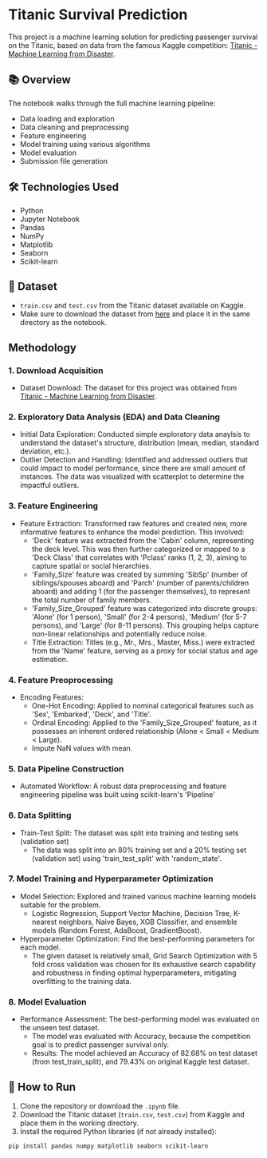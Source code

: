# Titanic Survival Prediction

This project is a machine learning solution for predicting passenger survival on the Titanic, based on data from the famous Kaggle competition: [Titanic - Machine Learning from Disaster](https://www.kaggle.com/competitions/titanic).

## 📚 Overview

The notebook walks through the full machine learning pipeline:

- Data loading and exploration
- Data cleaning and preprocessing
- Feature engineering
- Model training using various algorithms
- Model evaluation
- Submission file generation

## 🛠️ Technologies Used

- Python
- Jupyter Notebook
- Pandas
- NumPy
- Matplotlib
- Seaborn
- Scikit-learn

## 📁 Dataset

- `train.csv` and `test.csv` from the Titanic dataset available on Kaggle.
- Make sure to download the dataset from [here](https://www.kaggle.com/competitions/titanic/data) and place it in the same directory as the notebook.

## Methodology

### 1. Download Acquisition
  - Dataset Download: The dataset for this project was obtained from [Titanic - Machine Learning from Disaster](https://www.kaggle.com/competitions/titanic).
### 2. Exploratory Data Analysis (EDA) and Data Cleaning
  - Initial Data Exploration: Conducted simple exploratory data anaylsis to understand the dataset's structure, distribution (mean, median, standard deviation, etc.).
  - Outlier Detection and Handling: Identified and addressed outliers that could impact to model performance, since there are small amount of instances. The data was visualized with scatterplot to determine the impactful outliers.
### 3. Feature Engineering
  - Feature Extraction: Transformed raw features and created new, more informative features to enhance the model prediction. This involved:
    - 'Deck' feature was extracted from the 'Cabin' column, representing the deck level. This was then further categorized or mapped to a 'Deck Class' that correlates with 'Pclass' ranks (1, 2, 3), aiming to capture spatial or social hierarchies.
    - 'Family_Size' feature was created by summing 'SibSp' (number of siblings/spouses aboard) and 'Parch' (number of parents/children aboard) and adding 1 (for the passenger themselves), to represent the total number of family members.
    - 'Family_Size_Grouped' feature was categorized into discrete groups: 'Alone' (for 1 person), 'Small' (for 2-4 persons), 'Medium' (for 5-7 persons), and 'Large' (for 8-11 persons). This grouping helps capture non-linear relationships and potentially reduce noise.
    -  Title Extraction: Titles (e.g., Mr., Mrs., Master, Miss.) were extracted from the 'Name' feature, serving as a proxy for social status and age estimation.
### 4. Feature Preoprocessing
  - Encoding Features:
    - One-Hot Encoding: Applied to nominal categorical features such as 'Sex', 'Embarked', 'Deck', and 'Title'.
    - Ordinal Encoding: Applied to the 'Family_Size_Grouped' feature, as it possesses an inherent ordered relationship (Alone < Small < Medium < Large).
    - Impute NaN values with mean.
### 5. Data Pipeline Construction
  - Automated Workflow: A robust data preprocessing and feature engineering pipeline was built using scikit-learn's 'Pipeline'
### 6. Data Splitting
  - Train-Test Split: The dataset was split into training and testing sets (validation set)
    - The data was split into an 80% training set and a 20% testing set (validation set) using 'train_test_split' with 'random_state'.
### 7. Model Training and Hyperparameter Optimization
  - Model Selection: Explored and trained various machine learning models suitable for the problem.
    - Logistic Regression, Support Vector Machine, Decision Tree, K-nearest neighbors, Naive Bayes, XGB Classifier, and ensemble models (Random Forest, AdaBoost, GradientBoost).
  - Hyperparameter Optimization: Find the best-performing parameters for each model.
    - The given dataset is relatively small, Grid Search Optimization with 5 fold cross validation was chosen for its exhaustive search capability and robustness in finding optimal hyperparameters, mitigating overfitting to the training data.
### 8. Model Evaluation
  - Performance Assessment: The best-performing model was evaluated on the unseen test dataset.
    - The model was evaluated with Accuracy, because the competition goal is to predict passenger survival only.
    - Results: The model achieved an Accuracy of 82.68% on test dataset (from test_train_split), and 79.43% on original Kaggle test dataset.

## 🚀 How to Run

1. Clone the repository or download the `.ipynb` file.
2. Download the Titanic dataset (`train.csv`, `test.csv`) from Kaggle and place them in the working directory.
3. Install the required Python libraries (if not already installed):

```bash
pip install pandas numpy matplotlib seaborn scikit-learn
